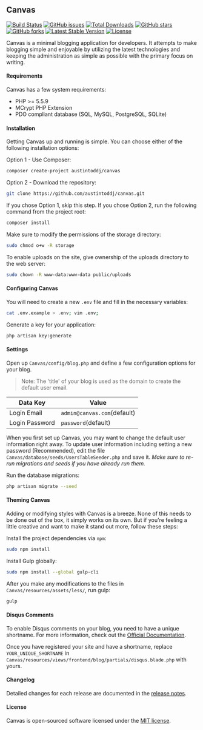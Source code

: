 ## Canvas

[![Build Status](https://travis-ci.org/austintoddj/Canvas.svg?branch=master)](https://travis-ci.org/austintoddj/Canvas) [![GitHub issues](https://img.shields.io/github/issues/austintoddj/Canvas.svg)](https://github.com/austintoddj/Canvas/issues) [![Total Downloads](https://poser.pugx.org/austintoddj/canvas/downloads)](https://packagist.org/packages/austintoddj/canvas) [![GitHub stars](https://img.shields.io/github/stars/austintoddj/Canvas.svg)](https://github.com/austintoddj/Canvas/stargazers) [![GitHub forks](https://img.shields.io/github/forks/austintoddj/Canvas.svg)](https://github.com/austintoddj/Canvas/network) [![Latest Stable Version](https://poser.pugx.org/austintoddj/canvas/v/stable)](https://packagist.org/packages/austintoddj/canvas) [![License](https://poser.pugx.org/austintoddj/canvas/license)](https://packagist.org/packages/austintoddj/canvas)

Canvas is a minimal blogging application for developers. It attempts to make blogging simple and enjoyable by utilizing the latest technologies and keeping the administration as simple as possible with the primary focus on writing.

#### Requirements

Canvas has a few system requirements:

- PHP >= 5.5.9
- MCrypt PHP Extension
- PDO compliant database (SQL, MySQL, PostgreSQL, SQLite)

#### Installation

Getting Canvas up and running is simple. You can choose either of the following installation options:

Option 1 - Use Composer:

```sh
composer create-project austintoddj/canvas
```

Option 2 - Download the repository:

```sh
git clone https://github.com/austintoddj/canvas.git
```

If you chose Option 1, skip this step. If you chose Option 2, run the following command from the project root:

```sh
composer install
```

Make sure to modify the permissions of the storage directory:

```sh
sudo chmod o+w -R storage
```

To enable uploads on the site, give ownership of the uploads directory to the web server:

```sh
sudo chown -R www-data:www-data public/uploads
```

#### Configuring Canvas

You will need to create a new `.env` file and fill in the necessary variables:

```sh
cat .env.example > .env; vim .env;
```

Generate a key for your application:

```sh
php artisan key:generate
```

#### Settings

Open up `Canvas/config/blog.php` and define a few configuration options for your blog.

>Note:  The 'title' of your blog is used as the domain to create the default user email.

|Data Key|Value|
|---|---|
|Login Email|`admin@canvas.com`(default)|
|Login Password|`password`(default)|

When you first set up Canvas, you may want to change the default user information right away. To update user information including setting a new password (Recommended), edit the file `Canvas/database/seeds/UsersTableSeeder.php` and save it. *Make sure to re-run migrations and seeds if you have already run them.*

Run the database migrations:

```sh
php artisan migrate --seed
```

#### Theming Canvas

Adding or modifying styles with Canvas is a breeze. None of this needs to be done out of the box, it simply works on its own. But if you're feeling a little creative and want to make it stand out more, follow these steps:

Install the project dependencies via `npm`:

```sh
sudo npm install
```

Install Gulp globally:

```sh
sudo npm install --global gulp-cli
```

After you make any modifications to the files in `Canvas/resources/assets/less/`, run gulp:

```sh
gulp
```

#### Disqus Comments

To enable Disqus comments on your blog, you need to have a unique shortname. For more information, check out the [Official Documentation](https://help.disqus.com/customer/portal/articles/466208-what-s-a-shortname-).

Once you have registered your site and have a shortname, replace `YOUR_UNIQUE_SHORTNAME` in `Canvas/resources/views/frontend/blog/partials/disqus.blade.php` with yours.

#### Changelog

Detailed changes for each release are documented in the [release notes](https://github.com/austintoddj/Canvas/releases).

#### License

Canvas is open-sourced software licensed under the [MIT license](https://opensource.org/licenses/MIT).
